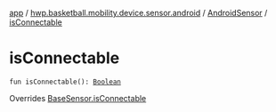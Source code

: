 [app](../../index.md) / [hwp.basketball.mobility.device.sensor.android](../index.md) / [AndroidSensor](index.md) / [isConnectable](.)

# isConnectable

`fun isConnectable(): `[`Boolean`](https://kotlinlang.org/api/latest/jvm/stdlib/kotlin/-boolean/index.html)

Overrides [BaseSensor.isConnectable](../../hwp.basketball.mobility.device.sensor/-base-sensor/is-connectable.md)

